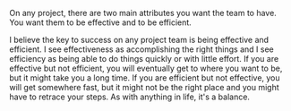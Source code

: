 On any project, there are two main attributes you want the team to have. You want them to be effective and to be efficient.



I believe the key to success on any project team is being effective and efficient.  I see effectiveness as accomplishing the right things and I see efficiency as being able to do things quickly or with little effort. If you are effective but not efficient, you will eventually get to where you want to be, but it might take you a long time. If you are efficient but not effective, you will get somewhere fast, but it might not be the right place and you might have to retrace your steps. As with anything in life, it's a balance.
